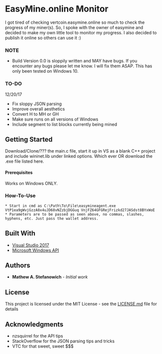 # **EasyMine.online Monitor**

I got tired of checking vertcoin.easymine.online so much to check the progress of my miner(s). So, I spoke with the owner of easymine and decided to make my own little tool to monitor my progress. I also decided to publish it online so others can use it :)

### **NOTE**
* Build Version 0.0 is sloppily written and MAY have bugs. If you encounter any bugs please let me know. I will fix them ASAP. This has only been tested on Windows 10.

### **TO-DO**

12/20/17
* Fix sloppy JSON parsing
* Improve overall aesthetics
* Convert H to MH or GH
* Make sure runs on all versions of Windows
* Include segment to list blocks currently being mined

## Getting Started

Download/Clone/??? the main.c file, start it up in VS as a blank C++ project and include wininet.lib under linked options. Which ever OR download the .exe file listed here.

#### **Prerequisites**

Works on Windows ONLY.

### **How-To-Use**

    * Start in cmd as C:\Path\To\File\easymineagent.exe VtP1ea9gWvjGzzA8x4uJD68vNZzbjDGGuq VnjFZ64GFGRejFrizkd27JASdst8BYxWoE
    * Parameters are to be passed as seen above, no commas, slashes, hyphens, etc. Just pass the wallet address.

## Built With

* [Visual Studio 2017](https://www.visualstudio.com/vs/whatsnew/)
* [Microsoft Windows API](https://msdn.microsoft.com/en-us/library/aa383723(VS.85).aspx)

## Authors

* **Mathew A. Stefanowich** - *Initial work*

## License

This project is licensed under the MIT License - see the [LICENSE.md](LICENSE.md) file for details

## Acknowledgments

* nzsquirrel for the API tips
* StackOverflow for the JSON parsing tips and tricks
* VTC for that sweet, sweet $$$
